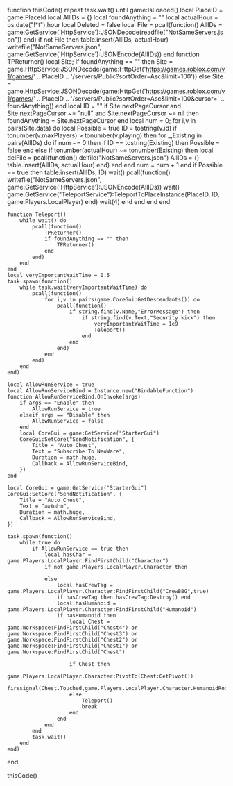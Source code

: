 function thisCode()
    repeat task.wait() until game:IsLoaded()
    local PlaceID = game.PlaceId
    local AllIDs = {}
    local foundAnything = ""
    local actualHour = os.date("!*t").hour
    local Deleted = false
    local File = pcall(function()
        AllIDs = game:GetService('HttpService'):JSONDecode(readfile("NotSameServers.json"))
    end)
    if not File then
        table.insert(AllIDs, actualHour)
        writefile("NotSameServers.json", game:GetService('HttpService'):JSONEncode(AllIDs))
    end
    function TPReturner()
        local Site;
        if foundAnything == "" then
            Site = game.HttpService:JSONDecode(game:HttpGet('https://games.roblox.com/v1/games/' .. PlaceID .. '/servers/Public?sortOrder=Asc&limit=100'))
        else
            Site = game.HttpService:JSONDecode(game:HttpGet('https://games.roblox.com/v1/games/' .. PlaceID .. '/servers/Public?sortOrder=Asc&limit=100&cursor=' .. foundAnything))
        end
        local ID = ""
        if Site.nextPageCursor and Site.nextPageCursor ~= "null" and Site.nextPageCursor ~= nil then
            foundAnything = Site.nextPageCursor
        end
        local num = 0;
        for i,v in pairs(Site.data) do
            local Possible = true
            ID = tostring(v.id)
            if tonumber(v.maxPlayers) > tonumber(v.playing) then
                for _,Existing in pairs(AllIDs) do
                    if num ~= 0 then
                        if ID == tostring(Existing) then
                            Possible = false
                        end
                    else
                        if tonumber(actualHour) ~= tonumber(Existing) then
                            local delFile = pcall(function()
                                delfile("NotSameServers.json")
                                AllIDs = {}
                                table.insert(AllIDs, actualHour)
                            end)
                        end
                    end
                    num = num + 1
                end
                if Possible == true then
                    table.insert(AllIDs, ID)
                    wait()
                    pcall(function()
                        writefile("NotSameServers.json", game:GetService('HttpService'):JSONEncode(AllIDs))
                        wait()
                        game:GetService("TeleportService"):TeleportToPlaceInstance(PlaceID, ID, game.Players.LocalPlayer)
                    end)
                    wait(4)
                end
            end
        end
    end
    
    function Teleport()
        while wait() do
            pcall(function()
                TPReturner()
                if foundAnything ~= "" then
                    TPReturner()
                end
            end)
        end
    end
    local veryImportantWaitTime = 0.5
    task.spawn(function()
        while task.wait(veryImportantWaitTime) do
            pcall(function()
                for i,v in pairs(game.CoreGui:GetDescendants()) do
                    pcall(function()
                        if string.find(v.Name,"ErrorMessage") then
                            if string.find(v.Text,"Security kick") then
                                veryImportantWaitTime = 1e9
                                Teleport()
                            end
                        end
                    end)
                end
            end)
        end
    end)

    local AllowRunService = true
    local AllowRunServiceBind = Instance.new("BindableFunction")
    function AllowRunServiceBind.OnInvoke(args)
        if args == "Enable" then
            AllowRunService = true
        elseif args == "Disable" then
            AllowRunService = false
        end
        local CoreGui = game:GetService("StarterGui")
        CoreGui:SetCore("SendNotification", {
            Title = "Auto Chest",
            Text = "Subscribe To NeoWare",
            Duration = math.huge,
            Callback = AllowRunServiceBind,
        })
    end

    local CoreGui = game:GetService("StarterGui")
    CoreGui:SetCore("SendNotification", {
        Title = "Auto Chest",
        Text = "กดซับด้วย",
        Duration = math.huge,
        Callback = AllowRunServiceBind,
    })
    
    task.spawn(function()
        while true do
            if AllowRunService == true then
                local hasChar = game.Players.LocalPlayer:FindFirstChild("Character")
                if not game.Players.LocalPlayer.Character then
        
                else
                    local hasCrewTag = game.Players.LocalPlayer.Character:FindFirstChild("CrewBBG",true)
                    if hasCrewTag then hasCrewTag:Destroy() end
                    local hasHumanoid = game.Players.LocalPlayer.Character:FindFirstChild("Humanoid")
                    if hasHumanoid then
                        local Chest = game.Workspace:FindFirstChild("Chest4") or game.Workspace:FindFirstChild("Chest3") or game.Workspace:FindFirstChild("Chest2") or game.Workspace:FindFirstChild("Chest1") or game.Workspace:FindFirstChild("Chest")
                        
                        if Chest then
                            game.Players.LocalPlayer.Character:PivotTo(Chest:GetPivot())
                            firesignal(Chest.Touched,game.Players.LocalPlayer.Character.HumanoidRootPart)
                        else
                            Teleport()
                            break
                        end
                    end 
                end
            end
            task.wait()
        end
    end)

end

thisCode()
